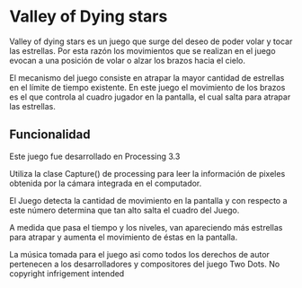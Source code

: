 # Valley of Dying stars

Valley of dying stars es un juego que surge del deseo de poder volar y tocar las estrellas. Por esta razón los movimientos que se realizan en el juego evocan a una posición de volar o alzar los brazos hacia el cielo.

El mecanismo del juego consiste en atrapar la mayor cantidad de estrellas en el límite de tiempo existente. En este juego el movimiento de los brazos es el que controla al cuadro jugador en la pantalla, el cual salta para atrapar las estrellas.

## Funcionalidad

Este juego fue desarrollado en Processing 3.3

Utiliza la clase Capture() de processing para leer la información de pixeles obtenida por la cámara integrada en el computador.

El Juego detecta la cantidad de movimiento en la pantalla y con respecto a este número determina que tan alto salta el cuadro del Juego.

A medida que pasa el tiempo y los niveles, van apareciendo más estrellas para atrapar y aumenta el movimiento de éstas en la pantalla.



La música tomada para el juego asi como todos los derechos de autor pertenecen a los desarrolladores y compositores del juego Two Dots. No copyright infrigement intended
